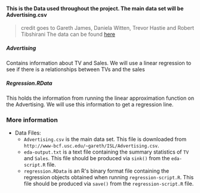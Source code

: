 #### This is the Data used throughout the project. The main data set will be Advertising.csv



> credit goes to Gareth James, Daniela Witten, Trevor Hastie and Robert Tibshirani
> The data can be found [here](http://www-bcf.usc.edu/~gareth/ISL/Advertising.csv)

##### Advertising
Contains information about TV and Sales. We will use a linear regression to see if there is a relationships between TVs and the sales


##### Regression.RData
This holds the information from running the linear approximation function on the Advertising. We will use this information to get a regression line.


### More information
- Data Files:
    + `Advertising.csv` is the main data set. This file is downloaded from
    `http://www-bcf.usc.edu/~gareth/ISL/Advertising.csv`.
    + `eda-output.txt` is a text file containing the summary statistics of
    `TV` and `Sales`. This file should be produced via `sink()` from the
    `eda-script.R` file.
    + `regression.RData` is an R's binary format file containing the regression
    objects obtained when running `regression-script.R`. This file should be
    produced via `save()` from the `regression-script.R` file.

